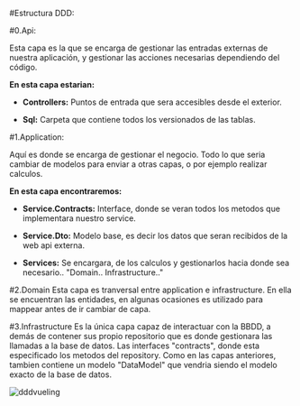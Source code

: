 #Estructura DDD:

#0.Api:


Esta capa es la que se encarga de gestionar las entradas externas de nuestra aplicación, y gestionar las acciones necesarias dependiendo del código.

**En esta capa estarian:**

- **Controllers:** Puntos de entrada que sera accesibles desde el exterior.

- **Sql:** Carpeta que contiene todos los versionados de las tablas.

#1.Application:


Aquí es donde se encarga de gestionar el negocio. Todo lo que seria cambiar de modelos para enviar a otras capas, o por ejemplo realizar calculos. 

**En esta capa encontraremos:**

- **Service.Contracts:** Interface, donde se veran todos los metodos que implementara nuestro service.

- **Service.Dto:** Modelo base, es decir los datos que seran recibidos de la web api externa.

- **Services:** Se encargara, de los calculos y gestionarlos hacia donde sea necesario.. "Domain.. Infrastructure.." 

#2.Domain
Esta capa es tranversal entre application e infrastructure. En ella se encuentran las entidades, en algunas ocasiones es utilizado para mappear antes de ir cambiar de capa.

#3.Infrastructure
Es la única capa capaz de interactuar con la BBDD, a demás de contener sus propio repositorio que es donde gestionara las llamadas a la base de datos. Las interfaces "contracts", donde esta especificado los metodos del repository. Como en las capas anteriores, tambien contiene un modelo "DataModel" que vendria siendo el modelo exacto de la base de datos.


![dddvueling](https://user-images.githubusercontent.com/37305728/43024733-6ca8515e-8c6f-11e8-904a-3d8e287e3ccc.png)

